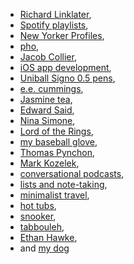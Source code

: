 * [Richard Linklater](https://www.imdb.com/name/nm0000500/),
* [Spotify playlists](https://open.spotify.com/user/sgarrett233),
* [New Yorker Profiles](https://www.newyorker.com/magazine/profiles),
* [pho](https://www.youtube.com/watch?v=jgX2q9WPoqo),
* [Jacob Collier](https://www.youtube.com/watch?v=IuMOy_EKbIU),
* [iOS app development](https://developer.apple.com/),
* [Uniball Signo 0.5 pens](https://www.jetpens.com/Uni-ball-Signo-UM-100-Gel-Pens/ct/207),
* [e.e. cummings](https://www.poetryfoundation.org/poets/e-e-cummings#tab-poems),
* [Jasmine tea](https://en.wikipedia.org/wiki/Jasmine_tea),
* [Edward Said](https://www.youtube.com/watch?v=fVC8EYd_Z_g&ab_channel=PalestineDiary),
* [Nina Simone](https://www.youtube.com/watch?v=K7nmdi0u4T0),
* [Lord of the Rings](https://lotr.fandom.com/wiki/Main_Page),
* [my baseball glove](https://www.rawlings.com/product/P-PRO205-9TIFS.html),
* [Thomas Pynchon](https://www.vulture.com/2013/08/thomas-pynchon-bleeding-edge.html),
* [Mark Kozelek](https://www.youtube.com/watch?v=nviTjk9Lm-w),
* [conversational podcasts](http://www.merlinmann.com/roderick/),
* [lists and note-taking](https://medium.goodnotes.com/the-best-note-taking-methods-for-college-students-451f412e264e),
* [minimalist travel](https://www.youtube.com/watch?v=LXSo_trfCuI),
* [hot tubs](https://www.youtube.com/watch?v=xeSwrFKFNFw),
* [snooker](https://www.youtube.com/watch?v=9D2rFMPN9js),
* [tabbouleh](https://www.youtube.com/watch?v=WFUar4zyx3o),
* [Ethan Hawke](https://www.youtube.com/watch?v=OI3ofWFejqg),
* and [my dog](/images/dog1.jpg)
